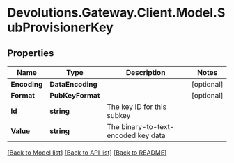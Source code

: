 # Devolutions.Gateway.Client.Model.SubProvisionerKey

## Properties

Name | Type | Description | Notes
------------ | ------------- | ------------- | -------------
**Encoding** | **DataEncoding** |  | [optional] 
**Format** | **PubKeyFormat** |  | [optional] 
**Id** | **string** | The key ID for this subkey | 
**Value** | **string** | The binary-to-text-encoded key data | 

[[Back to Model list]](../README.md#documentation-for-models) [[Back to API list]](../README.md#documentation-for-api-endpoints) [[Back to README]](../README.md)

